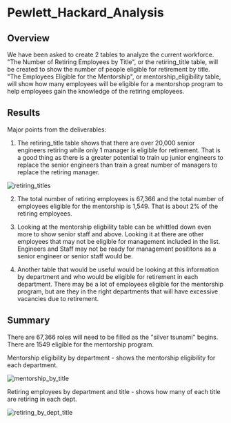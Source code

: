 # Pewlett_Hackard_Analysis

## Overview
We have been asked to create 2 tables to analyze the current workforce. "The Number of Retiring Employees by Title", or the retiring_title table, will be created to show the number of people eligible for retirement by title.  "The Employees Eligible for the Mentorship", or mentorship_eligibility table, will show how many employees will be eligible for a mentorshop program to help employees gain the knowledge of the retiring employees.

## Results
Major points from the deliverables:
1. The retiring_title table shows that there are over 20,000 senior engineers retiring while only 1 manager is eligible for retirement.  That is a good thing as there is a greater potential to train up junior engineers to replace the senior engineers than train a great number of managers to replace the retiring manager.

![retiring_titles](https://user-images.githubusercontent.com/86331812/138560347-2938f6f5-1b41-4fe6-bcd0-9a824b13bae2.png)

2. The total number of retiring employees is 67,366 and the total number of employees eligible for the mentorship is 1,549.  That is about 2% of the retiring employees.

3. Looking at the mentorship eligbility table can be whittled down even more to show senior staff and above.  Looking it at there are other employees that may not be eligible for management included in the list.  Engineers and Staff may not be ready for management posititons as a senior engineer or senior staff would be.

4. Another table that would be useful would be looking at this information by department and who would be eligible for retirement in each department. There may be a lot of employees eligible for the mentorship program, but are they in the right departments that will have excessive vacancies due to retirement.

## Summary
There are 67,366 roles will need to be filled as the "silver tsunami" begins.  
There are 1549 eligible for the mentorship program. 

Mentorship eligibility by department - shows the mentorship eligibility for each department.

![mentorship_by_title](https://user-images.githubusercontent.com/86331812/138569118-8fdce541-f982-4e4a-9848-16fe115eb912.png)


Retiring employees by department and title - shows how many of each title are retiring in each dept.

![retiring_by_dept_title](https://user-images.githubusercontent.com/86331812/138570407-38a5ae28-7d8e-44cf-b26e-f9db34e662f0.png)




